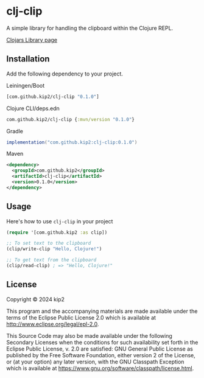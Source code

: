# clj-clip

A simple library for handling the clipboard within the Clojure REPL.

[Clojars Library page](https://clojars.org/com.github.kip2/clj-clip)

## Installation

Add the following dependency to your project.

Leiningen/Boot

```clojure
[com.github.kip2/clj-clip "0.1.0"]
```

Clojure CLI/deps.edn

```clojure
com.github.kip2/clj-clip {:mvn/version "0.1.0"}
```

Gradle

```gradle
implementation("com.github.kip2:clj-clip:0.1.0")
```

Maven

```xml
<dependency>
  <groupId>com.github.kip2</groupId>
  <artifactId>clj-clip</artifactId>
  <version>0.1.0</version>
</dependency>
```

## Usage

Here's how to use `clj-clip` in your project

```clojure
(require '[com.github.kip2 :as clip])

;; To set text to the clipboard
(clip/write-clip "Hello, Clojure!")

;; To get text from the clipboard
(clip/read-clip) ; => "Hello, Clojure!"

```

## License

Copyright © 2024 kip2

This program and the accompanying materials are made available under the
terms of the Eclipse Public License 2.0 which is available at
http://www.eclipse.org/legal/epl-2.0.

This Source Code may also be made available under the following Secondary
Licenses when the conditions for such availability set forth in the Eclipse
Public License, v. 2.0 are satisfied: GNU General Public License as published by
the Free Software Foundation, either version 2 of the License, or (at your
option) any later version, with the GNU Classpath Exception which is available
at https://www.gnu.org/software/classpath/license.html.
